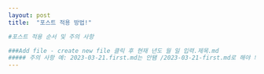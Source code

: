 ```yaml
---
layout: post
title:  "포스트 적용 방법!"

#포스트 적용 순서 및 주의 사항

###Add file - create new file 클릭 후 현재 년도 월 일 입력.제목.md 
##### 주의 사항 예: 2023-03-21.first.md는 안됌 /2023-03-21-first.md로 해야 되더라
---
```


